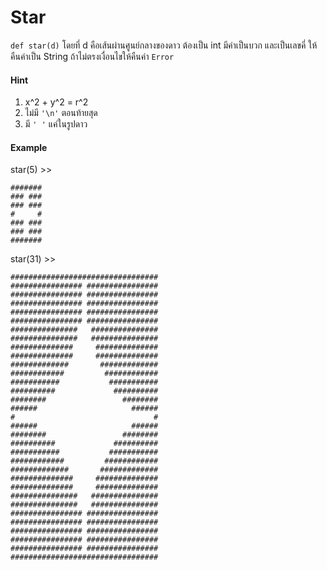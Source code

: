 # Star
```def star(d)``` โดยที่ d คือเส้นผ่านศูนย์กลางของดาว ต้องเป็น int มีค่าเป็นบวก และเป็นเลขคี่ ให้คืนค่าเป็น String ถ้าไม่ตรงเงื่อนไขให้คืนค่า ```Error``` 

#### Hint
1. x^2 + y^2 = r^2
2. ไม่มี ```'\n'``` ตอนท้ายสุด
3. มี ```' '``` แค่ในรูปดาว

#### Example

star(5) >>
```
#######
### ###
### ###
#     #
### ###
### ###
#######
```

star(31) >>
```
#################################
################ ################
################ ################
################ ################
################ ################
################ ################
###############   ###############
###############   ###############
##############     ##############
##############     ##############
#############       #############
############         ############
###########           ###########
##########             ##########
########                 ########
######                     ######
#                               #
######                     ######
########                 ########
##########             ##########
###########           ###########
############         ############
#############       #############
##############     ##############
##############     ##############
###############   ###############
###############   ###############
################ ################
################ ################
################ ################
################ ################
################ ################
#################################
```
